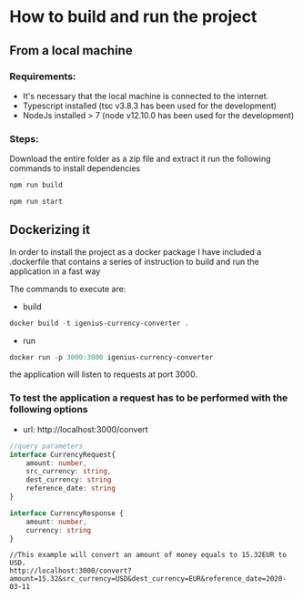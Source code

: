 # How to build and run the project

## From a local machine
### Requirements:
- It's necessary that the local machine is connected to the internet.
- Typescript installed (tsc v3.8.3 has been used for the development)
- NodeJs installed > 7 (node v12.10.0 has been used for the development)

### Steps:
Download the entire folder as a zip file and extract it
run the following commands to install dependencies
```js 
npm run build
```
```js 
npm run start
```

## Dockerizing it
In order to install the project as a docker package I have included a .dockerfile that contains a series of instruction to build and run the application in a fast way

The commands to execute are:

- build
```ps1
docker build -t igenius-currency-converter .
```
- run
```ps1
docker run -p 3000:3000 igenius-currency-converter
```

the application will listen to requests at port 3000.

### To test the application a request has to be performed with the following options
- url: http://localhost:3000/convert

```ts
//query parameters
interface CurrencyRequest{
    amount: number,
    src_currency: string,
    dest_currency: string
    reference_date: string
}

interface CurrencyResponse {
    amount: number,
    currency: string
}
```
```
//This example will convert an amount of money equals to 15.32EUR to USD.
http://localhost:3000/convert?amount=15.32&src_currency=USD&dest_currency=EUR&reference_date=2020-03-11
```
